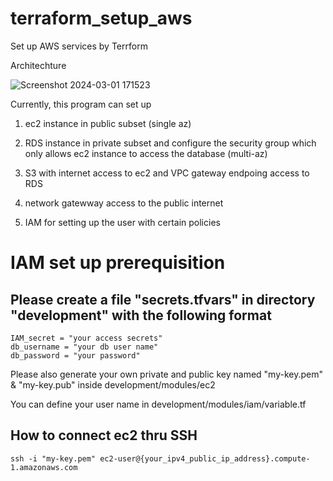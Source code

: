 # terraform_setup_aws
Set up AWS services by Terrform

Architechture

![Screenshot 2024-03-01 171523](https://github.com/aklli96/terraform_setup_aws/assets/103712883/ef4b92d1-492b-4562-9861-4d32602be06e)


Currently, this program can set up



1. ec2 instance in public subset (single az)

2. RDS instance in private subset and configure the security group which only allows ec2 instance to access the database (multi-az)

3. S3 with internet access to ec2 and VPC gateway endpoing access to RDS 

4. network gatewway access to the public internet

5. IAM for setting up the user with certain policies







# IAM set up prerequisition

## Please create a file "secrets.tfvars" in directory "development" with the following format
```
IAM_secret = "your access secrets"
db_username = "your db user name"
db_password = "your password"
```

Please also generate your own private and public key named "my-key.pem" & "my-key.pub" inside development/modules/ec2

You can define your user name in development/modules/iam/variable.tf


## How to connect ec2 thru SSH
```
ssh -i "my-key.pem" ec2-user@{your_ipv4_public_ip_address}.compute-1.amazonaws.com
```